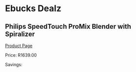 
# Ebucks Dealz
## Philips SpeedTouch ProMix Blender with Spiralizer
[Product Page](https://www.ebucks.com/web/shop/productSelected.do?prodId=996854904&catId=704987863)

Price: R1639.00

Savings: 


	